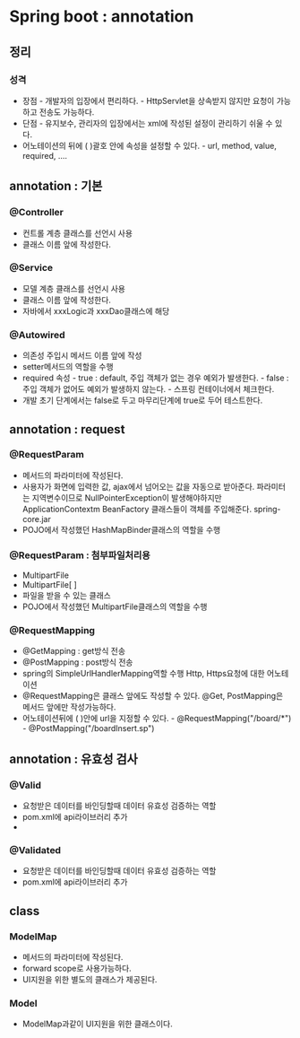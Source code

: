 # Spring boot : annotation

## 정리

### 성격

* 장점 - 개발자의 입장에서 편리하다. - HttpServlet을 상속받지 않지만 요청이 가능하고 전송도 가능하다.
* 단점 - 유지보수, 관리자의 입장에서는 xml에 작성된 설정이 관리하기 쉬울 수 있다.
* 어노테이션의 뒤에 \( \)괄호 안에 속성을 설정할 수 있다. - url, method, value, required, ....

## annotation : 기본

### @Controller

* 컨트롤 계층 클래스를 선언시 사용
* 클래스 이름 앞에 작성한다.

### @Service

* 모델 계층 클래스를 선언시 사용
* 클래스 이름 앞에 작성한다.
* 자바에서 xxxLogic과 xxxDao클래스에 해당

### @Autowired

* 의존성 주입시 메서드 이름 앞에 작성
* setter메서드의 역할을 수행
* required 속성 - true : default, 주입 객체가 없는 경우 예외가 발생한다. - false : 주입 객체가 없어도 예외가 발생하지 않는다. - 스프링 컨테이너에서 체크한다.
* 개발 초기 단계에서는 false로 두고 마무리단계에 true로 두어 테스트한다.

## annotation : request

### @RequestParam

* 메서드의 파라미터에 작성된다.
* 사용자가 화면에 입력한 값, ajax에서 넘어오는 값을 자동으로 받아준다. 파라미터는 지역변수이므로 NullPointerException이 발생해야하지만 ApplicationContextm BeanFactory 클래스들이 객체를 주입해준다. spring-core.jar
* POJO에서 작성했던 HashMapBinder클래스의 역할을 수행

### @RequestParam : 첨부파일처리용

* MultipartFile 
* MultipartFile\[ \]
* 파일을 받을 수 있는 클래스
* POJO에서 작성했던 MultipartFile클래스의 역할을 수행

### @RequestMapping

* @GetMapping : get방식 전송
* @PostMapping : post방식 전송
* spring의 SimpleUrlHandlerMapping역할 수행 Http, Https요청에 대한 어노테이션
* @RequestMapping은 클래스 앞에도 작성할 수 있다. @Get, PostMapping은 메서드 앞에만 작성가능하다.
* 어노테이션뒤에 \( \)안에 url을 지정할 수 있다. - @RequestMapping\("/board/\*"\) - @PostMapping\("/boardInsert.sp"\)

## annotation : 유효성 검사

### @Valid

* 요청받은 데이터를 바인딩할때 데이터 유효성 검증하는 역할
* pom.xml에 api라이브러리 추가
* 
### @Validated

* 요청받은 데이터를 바인딩할때 데이터 유효성 검증하는 역할
* pom.xml에 api라이브러리 추가

## class

### ModelMap

* 메서드의 파라미터에 작성된다.
* forward scope로 사용가능하다.
* UI지원을 위한 별도의 클래스가 제공된다.

### Model

* ModelMap과같이 UI지원을 위한 클래스이다.

